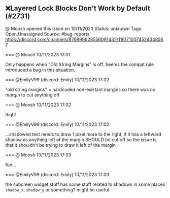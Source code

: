 ## ❌Layered Lock Blocks Don't Work by Default (#2731)
@ Moosh opened this issue on 10/11/2023
Status: unknown
Tags: Open,Unassigned
Source: #bug-reports https://discord.com/channels/876899628556091432/1161710074524348567


=== @ Moosh 10/11/2023 17:01

Only happens when "Old String Margins" is off. Seems the compat rule introduced a bug in this situation.

=== @EmilyV99 (discord: Emily) 10/11/2023 17:02

"old string margins" = hardcoded non-existant margins
so there was *no margin* to cut anything off

=== @ Moosh 10/11/2023 17:02

Right

=== @EmilyV99 (discord: Emily) 10/11/2023 17:02

...shadowed text needs to draw 1 pixel more to the right, if it has a leftward shadow
as anything left of the margin SHOULD be cut off
so the issue is that it shouldn't be trying to draw it left of the margin

=== @ Moosh 10/11/2023 17:03

fun...

=== @EmilyV99 (discord: Emily) 10/11/2023 17:03

the subcreen widget stuff has some stuff related to shadows in some places
`shadow_x`, `shadow_y` or something?
might be useful
